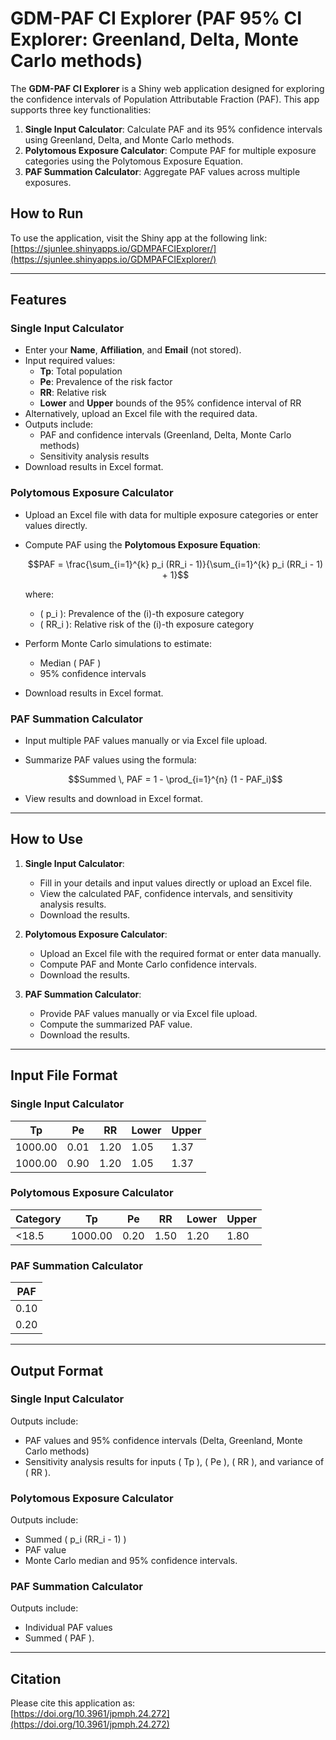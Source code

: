 # GDM-PAF CI Explorer (PAF 95% CI Explorer: Greenland, Delta, Monte Carlo methods)

The **GDM-PAF CI Explorer** is a Shiny web application designed for exploring the confidence intervals of Population Attributable Fraction (PAF). This app supports three key functionalities:

1. **Single Input Calculator**: Calculate PAF and its 95% confidence intervals using Greenland, Delta, and Monte Carlo methods.
2. **Polytomous Exposure Calculator**: Compute PAF for multiple exposure categories using the Polytomous Exposure Equation.
3. **PAF Summation Calculator**: Aggregate PAF values across multiple exposures.

## How to Run
To use the application, visit the Shiny app at the following link:  
[https://sjunlee.shinyapps.io/GDMPAFCIExplorer/](https://sjunlee.shinyapps.io/GDMPAFCIExplorer/)

---

## Features

### Single Input Calculator
- Enter your **Name**, **Affiliation**, and **Email** (not stored).
- Input required values:
  - **Tp**: Total population
  - **Pe**: Prevalence of the risk factor
  - **RR**: Relative risk
  - **Lower** and **Upper** bounds of the 95% confidence interval of RR
- Alternatively, upload an Excel file with the required data.
- Outputs include:
  - PAF and confidence intervals (Greenland, Delta, Monte Carlo methods)
  - Sensitivity analysis results
- Download results in Excel format.

### Polytomous Exposure Calculator
- Upload an Excel file with data for multiple exposure categories or enter values directly.
- Compute PAF using the **Polytomous Exposure Equation**:

  $$PAF = \frac{\sum_{i=1}^{k} p_i (RR_i - 1)}{\sum_{i=1}^{k} p_i (RR_i - 1) + 1}$$

  where:
  - \( p_i \): Prevalence of the \(i\)-th exposure category  
  - \( RR_i \): Relative risk of the \(i\)-th exposure category

- Perform Monte Carlo simulations to estimate:
  - Median \( PAF \)
  - 95% confidence intervals
- Download results in Excel format.

### PAF Summation Calculator
- Input multiple PAF values manually or via Excel file upload.
- Summarize PAF values using the formula:

  $$Summed \, PAF = 1 - \prod_{i=1}^{n} (1 - PAF_i)$$

- View results and download in Excel format.

---

## How to Use

1. **Single Input Calculator**:
   - Fill in your details and input values directly or upload an Excel file.
   - View the calculated PAF, confidence intervals, and sensitivity analysis results.
   - Download the results.

2. **Polytomous Exposure Calculator**:
   - Upload an Excel file with the required format or enter data manually.
   - Compute PAF and Monte Carlo confidence intervals.
   - Download the results.

3. **PAF Summation Calculator**:
   - Provide PAF values manually or via Excel file upload.
   - Compute the summarized PAF value.
   - Download the results.

---

## Input File Format

### Single Input Calculator
| **Tp**  | **Pe** | **RR** | **Lower** | **Upper** |
|---------|--------|--------|-----------|-----------|
| 1000.00 | 0.01   | 1.20   | 1.05      | 1.37      |
| 1000.00 | 0.90   | 1.20   | 1.05      | 1.37      |

### Polytomous Exposure Calculator
| **Category** | **Tp**  | **Pe** | **RR** | **Lower** | **Upper** |
|--------------|---------|--------|--------|-----------|-----------|
| <18.5        | 1000.00 | 0.20   | 1.50   | 1.20      | 1.80      |

### PAF Summation Calculator
| **PAF** |
|---------|
| 0.10    |
| 0.20    |

---

## Output Format

### Single Input Calculator
Outputs include:
- PAF values and 95% confidence intervals (Delta, Greenland, Monte Carlo methods)
- Sensitivity analysis results for inputs \( Tp \), \( Pe \), \( RR \), and variance of \( RR \).

### Polytomous Exposure Calculator
Outputs include:
- Summed \( p_i (RR_i - 1) \)
- PAF value
- Monte Carlo median and 95% confidence intervals.

### PAF Summation Calculator
Outputs include:
- Individual PAF values
- Summed \( PAF \).

---

## Citation
Please cite this application as:  
[https://doi.org/10.3961/jpmph.24.272](https://doi.org/10.3961/jpmph.24.272)

